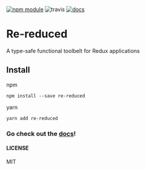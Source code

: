 [![npm module](https://badge.fury.io/js/re-reduced.svg)](https://www.npmjs.org/package/re-reduced)
![travis](https://travis-ci.org/alanrsoares/re-reduced.svg?branch=master)
[![docs](https://img.shields.io/badge/docs-powered%20by%20Docz-blue.svg)](https://re-reduced.netlify.com/)

# Re-reduced

A type-safe functional toolbelt for Redux applications

## Install

npm

```
npm install --save re-reduced
```

yarn

```
yarn add re-reduced
```

### Go check out the [docs](https://re-reduced.netlify.com/)!

#### LICENSE

MIT
